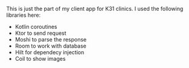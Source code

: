 This is just the part of my client app for K31 clinics.
I used the following libraries here:
- Kotlin coroutines 
- Ktor to send request
- Moshi to parse the response
- Room to work with database
- Hilt for dependecy injection
- Coil to show images
